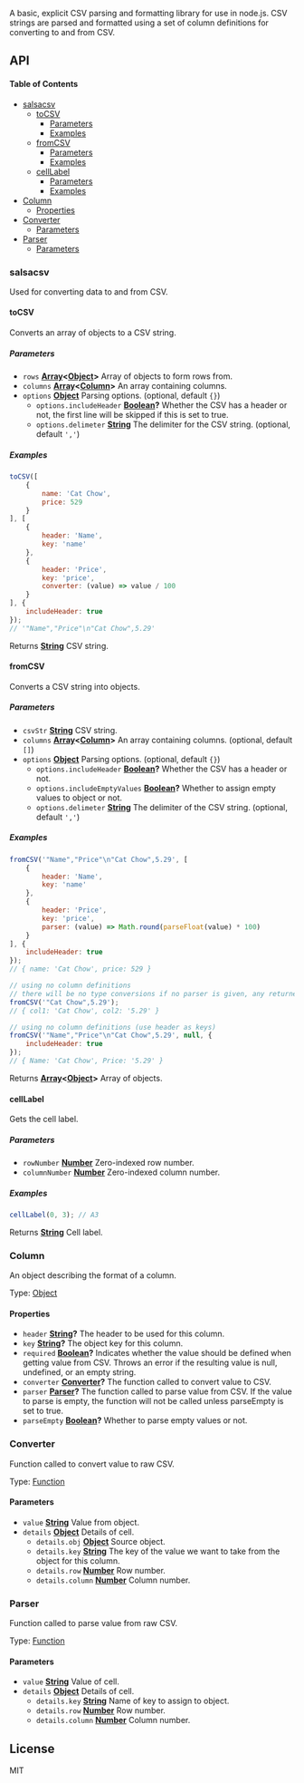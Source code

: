 A basic, explicit CSV parsing and formatting library for use in node.js. CSV strings are parsed and formatted using a set of column definitions for converting to and from CSV.

## API

<!-- Generated by documentation.js. Update this documentation by updating the source code. -->

#### Table of Contents

-   [salsacsv](#salsacsv)
    -   [toCSV](#tocsv)
        -   [Parameters](#parameters)
        -   [Examples](#examples)
    -   [fromCSV](#fromcsv)
        -   [Parameters](#parameters-1)
        -   [Examples](#examples-1)
    -   [cellLabel](#celllabel)
        -   [Parameters](#parameters-2)
        -   [Examples](#examples-2)
-   [Column](#column)
    -   [Properties](#properties)
-   [Converter](#converter)
    -   [Parameters](#parameters-3)
-   [Parser](#parser)
    -   [Parameters](#parameters-4)

### salsacsv

Used for converting data to and from CSV.

#### toCSV

Converts an array of objects to a CSV string.

##### Parameters

-   `rows` **[Array](https://developer.mozilla.org/docs/Web/JavaScript/Reference/Global_Objects/Array)&lt;[Object](https://developer.mozilla.org/docs/Web/JavaScript/Reference/Global_Objects/Object)>** Array of objects to form rows from.
-   `columns` **[Array](https://developer.mozilla.org/docs/Web/JavaScript/Reference/Global_Objects/Array)&lt;[Column](#column)>** An array containing columns.
-   `options` **[Object](https://developer.mozilla.org/docs/Web/JavaScript/Reference/Global_Objects/Object)** Parsing options. (optional, default `{}`)
    -   `options.includeHeader` **[Boolean](https://developer.mozilla.org/docs/Web/JavaScript/Reference/Global_Objects/Boolean)?** Whether the CSV has a header or not, the first line will be skipped if this is set to true.
    -   `options.delimeter` **[String](https://developer.mozilla.org/docs/Web/JavaScript/Reference/Global_Objects/String)** The delimiter for the CSV string. (optional, default `','`)

##### Examples

```javascript
toCSV([
    {
        name: 'Cat Chow',
        price: 529
    }
], [
    {
        header: 'Name',
        key: 'name'
    },
    {
        header: 'Price',
        key: 'price',
        converter: (value) => value / 100
    }
], {
    includeHeader: true
});
// '"Name","Price"\n"Cat Chow",5.29'
```

Returns **[String](https://developer.mozilla.org/docs/Web/JavaScript/Reference/Global_Objects/String)** CSV string.

#### fromCSV

Converts a CSV string into objects.

##### Parameters

-   `csvStr` **[String](https://developer.mozilla.org/docs/Web/JavaScript/Reference/Global_Objects/String)** CSV string.
-   `columns` **[Array](https://developer.mozilla.org/docs/Web/JavaScript/Reference/Global_Objects/Array)&lt;[Column](#column)>** An array containing columns. (optional, default `[]`)
-   `options` **[Object](https://developer.mozilla.org/docs/Web/JavaScript/Reference/Global_Objects/Object)** Parsing options. (optional, default `{}`)
    -   `options.includeHeader` **[Boolean](https://developer.mozilla.org/docs/Web/JavaScript/Reference/Global_Objects/Boolean)?** Whether the CSV has a header or not.
    -   `options.includeEmptyValues` **[Boolean](https://developer.mozilla.org/docs/Web/JavaScript/Reference/Global_Objects/Boolean)?** Whether to assign empty values to object or not.
    -   `options.delimeter` **[String](https://developer.mozilla.org/docs/Web/JavaScript/Reference/Global_Objects/String)** The delimiter of the CSV string. (optional, default `','`)

##### Examples

```javascript
fromCSV('"Name","Price"\n"Cat Chow",5.29', [
    {
        header: 'Name',
        key: 'name'
    },
    {
        header: 'Price',
        key: 'price',
        parser: (value) => Math.round(parseFloat(value) * 100)
    }
], {
    includeHeader: true
});
// { name: 'Cat Chow', price: 529 }
```

```javascript
// using no column definitions
// there will be no type conversions if no parser is given, any returned values will be strings
fromCSV('"Cat Chow",5.29');
// { col1: 'Cat Chow', col2: '5.29' }
```

```javascript
// using no column definitions (use header as keys)
fromCSV('"Name","Price"\n"Cat Chow",5.29', null, {
    includeHeader: true
});
// { Name: 'Cat Chow', Price: '5.29' }
```

Returns **[Array](https://developer.mozilla.org/docs/Web/JavaScript/Reference/Global_Objects/Array)&lt;[Object](https://developer.mozilla.org/docs/Web/JavaScript/Reference/Global_Objects/Object)>** Array of objects.

#### cellLabel

Gets the cell label.

##### Parameters

-   `rowNumber` **[Number](https://developer.mozilla.org/docs/Web/JavaScript/Reference/Global_Objects/Number)** Zero-indexed row number.
-   `columnNumber` **[Number](https://developer.mozilla.org/docs/Web/JavaScript/Reference/Global_Objects/Number)** Zero-indexed column number.

##### Examples

```javascript
cellLabel(0, 3); // A3
```

Returns **[String](https://developer.mozilla.org/docs/Web/JavaScript/Reference/Global_Objects/String)** Cell label.

### Column

An object describing the format of a column.

Type: [Object](https://developer.mozilla.org/docs/Web/JavaScript/Reference/Global_Objects/Object)

#### Properties

-   `header` **[String](https://developer.mozilla.org/docs/Web/JavaScript/Reference/Global_Objects/String)?** The header to be used for this column.
-   `key` **[String](https://developer.mozilla.org/docs/Web/JavaScript/Reference/Global_Objects/String)?** The object key for this column.
-   `required` **[Boolean](https://developer.mozilla.org/docs/Web/JavaScript/Reference/Global_Objects/Boolean)?** Indicates whether the value should be defined when getting value from CSV. Throws an error if the resulting value is null, undefined, or an empty string.
-   `converter` **[Converter](#converter)?** The function called to convert value to CSV.
-   `parser` **[Parser](#parser)?** The function called to parse value from CSV. If the value to parse is empty, the function will not be called unless parseEmpty is set to true.
-   `parseEmpty` **[Boolean](https://developer.mozilla.org/docs/Web/JavaScript/Reference/Global_Objects/Boolean)?** Whether to parse empty values or not.

### Converter

Function called to convert value to raw CSV.

Type: [Function](https://developer.mozilla.org/docs/Web/JavaScript/Reference/Statements/function)

#### Parameters

-   `value` **[String](https://developer.mozilla.org/docs/Web/JavaScript/Reference/Global_Objects/String)** Value from object.
-   `details` **[Object](https://developer.mozilla.org/docs/Web/JavaScript/Reference/Global_Objects/Object)** Details of cell.
    -   `details.obj` **[Object](https://developer.mozilla.org/docs/Web/JavaScript/Reference/Global_Objects/Object)** Source object.
    -   `details.key` **[String](https://developer.mozilla.org/docs/Web/JavaScript/Reference/Global_Objects/String)** The key of the value we want to take from the object for this column.
    -   `details.row` **[Number](https://developer.mozilla.org/docs/Web/JavaScript/Reference/Global_Objects/Number)** Row number.
    -   `details.column` **[Number](https://developer.mozilla.org/docs/Web/JavaScript/Reference/Global_Objects/Number)** Column number.

### Parser

Function called to parse value from raw CSV.

Type: [Function](https://developer.mozilla.org/docs/Web/JavaScript/Reference/Statements/function)

#### Parameters

-   `value` **[String](https://developer.mozilla.org/docs/Web/JavaScript/Reference/Global_Objects/String)** Value of cell.
-   `details` **[Object](https://developer.mozilla.org/docs/Web/JavaScript/Reference/Global_Objects/Object)** Details of cell.
    -   `details.key` **[String](https://developer.mozilla.org/docs/Web/JavaScript/Reference/Global_Objects/String)** Name of key to assign to object.
    -   `details.row` **[Number](https://developer.mozilla.org/docs/Web/JavaScript/Reference/Global_Objects/Number)** Row number.
    -   `details.column` **[Number](https://developer.mozilla.org/docs/Web/JavaScript/Reference/Global_Objects/Number)** Column number.

## License

MIT

